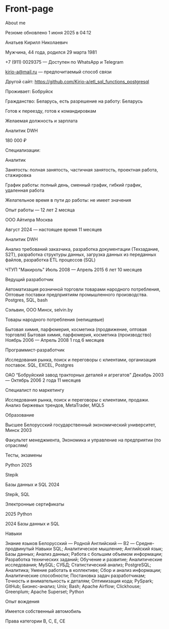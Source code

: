 # Front-page
About me




Резюме обновлено 1 июня 2025 в 04:12

Анатьев Кирилл Николаевич

Мужчина, 44 года, родился 29 марта 1981


+7 (911) 0029375 — Доступен по WhatsApp и Telegram

kirio-a@mail.ru — предпочитаемый способ связи

Другой сайт: https://github.com/Kirio-a/etl_sql_functions_postgresql


Проживает: Бобруйск

Гражданство: Беларусь, есть разрешение на работу: Беларусь

Готов к переезду, готов к командировкам

Желаемая должность и зарплата

Аналитик DWH

180 000 ₽

Специализации:

Аналитик

Занятость: полная занятость, частичная занятость, проектная работа, стажировка

График работы: полный день, сменный график, гибкий график, удаленная работа

Желательное время в пути до работы: не имеет значения

Опыт работы — 12 лет 2 месяца

ООО Айтипра
Москва

Август 2024 — настоящее время 11 месяцев

Аналитик DWH

Анализ требований заказчика, разработка документации (Техзадание, S2T),
разработка структуры данных, загрузка данных из переданных файлов,
разработка ETL процессов (SQL)

ЧТУП "Макироль"
Июль 2008 — Апрель 2015 6 лет 10 месяцев

Ведущий разработчик

Автоматизация розничной торговли товарами народного потребления,
Оптовые поставки предприятиям промышленного производства.
Postgres, SQL, bash

Сэльвин, ООО
Минск, selvin.by

Товары народного потребления (непищевые)

Бытовая химия, парфюмерия, косметика (продвижение, оптовая торговля)
Бытовая химия, парфюмерия, косметика (производство)
Ноябрь 2006 — Апрель 2008 1 год 6 месяцев

Программист-разработчик

Исследования рынка, поиск и переговоры с клиентами, организация поставок.
SQL, EXCEL, Postgres

ОАО “Бобруйский завод тракторных деталей и агрегатов”
Декабрь 2003 — Октябрь 2006 2 года 11 месяцев

Специалист по маркетингу

Исследования рынка, поиск и переговоры с клиентами, продажи.
Анализ биржевых трендов, MetaTrader, MQL5

Образование

Высшее
Белорусский государственный экономический университет, Минск
2003

Факультет менеджмента, Экономика и управление на предприятии (по отраслям)

Тесты, экзамены

Python
2025

Stepik

Базы данных и SQL
2024

Stepik, SQL

Электронные сертификаты

2025
Python

2024
Базы данных и SQL

Навыки

Знание языков
Белорусский — Родной
Английский — B2 — Средне-продвинутый
Навыки
SQL; Аналитическое мышление; Английский язык; Базы данных; Анализ данных; Работа с большим объемом информации; Разработка технических заданий; Обучение и развитие; Аналитические исследования; MySQL; СУБД; Статистический анализ; PostgreSQL; Аналитика; Умение работать в коллективе; Сбор и анализ информации; Аналитические способности; Постановка задач разработчикам; Точность и внимательность к деталям; Оптимизация кода; PySpark; GitHub; Бизнес-анализ; Unix; Bash; Apache Airflow; Clickhouse; Greenplum; Apache Superset; Python

Опыт вождения

Имеется собственный автомобиль

Права категории B, C, E, CE
